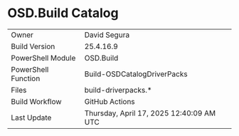 ﻿# OSD.Build Catalog

| | |
|-|-|
| Owner | David Segura |
| Build Version | 25.4.16.9 |
| PowerShell Module | OSD.Build |
| PowerShell Function | Build-OSDCatalogDriverPacks |
| Files | build-driverpacks.* |
| Build Workflow | GitHub Actions |
| Last Update | Thursday, April 17, 2025 12:40:09 AM UTC |
